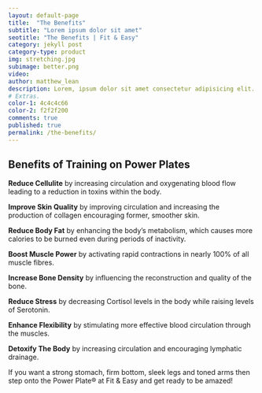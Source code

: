 ```yaml
---
layout: default-page
title:  "The Benefits"
subtitle: "Lorem ipsum dolor sit amet"
seotitle: "The Benefits | Fit & Easy"
category: jekyll post 
category-type: product
img: stretching.jpg
subimage: better.png
video: 
author: matthew_lean
description: Lorem, ipsum dolor sit amet consectetur adipisicing elit. Quaerat tempora sint magnam! Ex, tempore! Soluta voluptas obcaecati id praesentium, amet excepturi repellendus enim qui voluptatum minus nihil adipisci aliquid corrupti.
# Extras.
color-1: 4c4c4c66
color-2: f2f2f200
comments: true
published: true
permalink: /the-benefits/
---
```


<h2 class="mb-4">Benefits of Training on Power Plates</h2>

<p><strong><i class="fas fa-check"></i> Reduce Cellulite</strong> by increasing circulation and oxygenating blood flow leading to a reduction in toxins within the body.</p>

<p><strong><i class="fas fa-check"></i> Improve Skin Quality</strong> by improving circulation and increasing the production of collagen encouraging former, smoother skin.</p>

<p><strong><i class="fas fa-check"></i> Reduce Body Fat</strong> by enhancing the body’s metabolism, which causes more calories to be burned even during periods of inactivity.</p>

<p><strong><i class="fas fa-check"></i> Boost Muscle Power</strong> by activating rapid contractions in nearly 100% of all muscle fibres.</p>

<p><strong><i class="fas fa-check"></i> Increase Bone Density</strong> by influencing the reconstruction and quality of the bone.</p>

<p><strong><i class="fas fa-check"></i> Reduce Stress</strong> by decreasing Cortisol levels in the body while raising levels of Serotonin.</p>

<p><strong><i class="fas fa-check"></i> Enhance Flexibility</strong> by stimulating more effective blood circulation through the muscles.</p>

<p><strong><i class="fas fa-check"></i> Detoxify The Body</strong> by increasing circulation and encouraging lymphatic drainage.</p>

<p>If you want a strong stomach, firm bottom, sleek legs and toned arms then step onto the Power Plate® at Fit & Easy and get ready to be amazed!</p>


